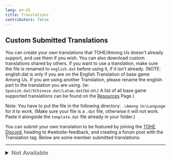 ```yaml
---
lang: en-US
title: Translations
contributors: false
---
```


## Custom Submitted Translations

You can create your own translations that TOHE/Among Us doesn't already support, and use them if you wish. You can also download custom translations shared by others. If you want to use a translation, make sure the file is renamed to `english.dat` before using it, if it isn't already. (NOTE: english.dat is only if you are on the English Translation of base game Among Us. If you are using another Translation, please rename the english part to the translation you are using. (ie: `Spanish.dat/SChinese.dat/Latam.dat`/so on.) A list of all base game supported translations can be found on the [Resources](./Resources.html) Page.)

Note: You have to put the file in the following directory: `.\Among Us\Language` for it to work. (Make sure your file is a `.dat` file, otherwise it will not work. Paste it alongside the `template.dat` file already in your folder.)

You can submit your own translation to be featured by joining the [TOHE Discord](https://discord.gg/TOHE), heading to #website-feedback, and creating a forum post with the Translation tag.
Below are some member submitted translations:

---

<font size=4em>
<details>
<summary><b><font color=gray>Not Available</font></b></summary>

<b>This is a Work in Progress!</b><br>
You cannot currently download custom translations for your build of TOHE as there are none currently available. This page will be updated once some Custom Translations are submitted.

> Submitted by: Thou Mother
</details>
</font>